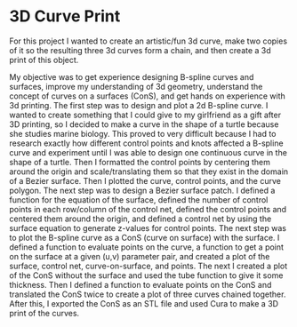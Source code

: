 # 3D Curve Print

For this project I wanted to create an artistic/fun 3d curve, make two copies of it so the resulting three 3d curves form a chain, and then create a 3d print of this object.  

My objective was to get experience designing B-spline curves and surfaces, improve my understanding of 3d geometry, understand the concept of curves on a surfaces (ConS), and get hands on experience with 3d printing.  The first step was to design and plot a 2d B-spline curve.  I wanted to create something that I could give to my girlfriend as a gift after 3D printing, so I decided to make a curve in the shape of a turtle because she studies marine biology.  This proved to very difficult because I had to research exactly how different control points and knots affected a B-spline curve and experiment until I was able to design one continuous curve in the shape of a turtle.  Then I formatted the control points by centering them around the origin and scale/translating them so that they exist in the domain of a Bezier surface.  Then I plotted the curve, control points, and the curve polygon.  The next step was to design a Bezier surface patch.  I defined a function for the equation of the surface, defined the number of control points in each row/column of the control net, defined the control points and centered them around the origin, and defined a control net by using the surface equation to generate z-values for control points.  The next step was to plot the B-spline curve as a ConS (curve on surface) with the surface.  I defined a function to evaluate points on the curve, a function to get a point on the surface at a given (u,v) parameter pair, and created a plot of the surface, control net, curve-on-surface, and points.  The next I created a plot of the ConS without the surface and used the tube function to give it some thickness.  Then I defined a function to evaluate points on the ConS and translated the ConS twice to create a plot of three curves chained together.  After this, I exported the ConS as an STL file and used Cura to make a 3D print of the curves.  
